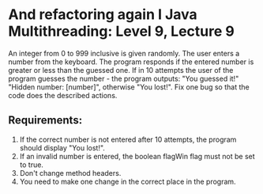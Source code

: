 # And refactoring again Ӏ Java Multithreading: Level 9, Lecture 9

An integer from 0 to 999 inclusive is given randomly. The user enters a number from the keyboard.
The program responds if the entered number is greater or less than the guessed one. If in 10 attempts the user of the program
guesses the number - the program outputs:
"You guessed it!"
"Hidden number: [number]",
otherwise "You lost!".
Fix one bug so that the code does the described actions.


## Requirements:
1. If the correct number is not entered after 10 attempts, the program should display "You lost!".
2. If an invalid number is entered, the boolean flagWin flag must not be set to true.
3. Don't change method headers.
4. You need to make one change in the correct place in the program.